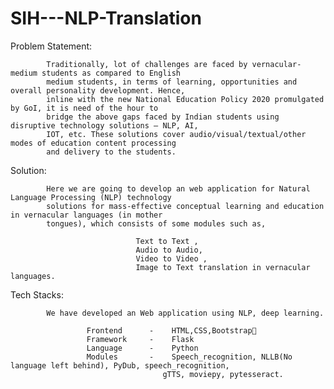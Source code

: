 # SIH---NLP-Translation

Problem Statement:

            Traditionally, lot of challenges are faced by vernacular-medium students as compared to English 
            medium students, in terms of learning, opportunities and overall personality development. Hence, 
            inline with the new National Education Policy 2020 promulgated by GoI, it is need of the hour to 
            bridge the above gaps faced by Indian students using disruptive technology solutions – NLP, AI, 
            IOT, etc. These solutions cover audio/visual/textual/other modes of education content processing 
            and delivery to the students.
            
Solution:

            Here we are going to develop an web application for Natural Language Processing (NLP) technology 
            solutions for mass-effective conceptual learning and education in vernacular languages (in mother 
            tongues), which consists of some modules such as, 

                                Text to Text , 
                                Audio to Audio, 
                                Video to Video , 
                                Image to Text translation in vernacular languages.

Tech Stacks:

            We have developed an Web application using NLP, deep learning.
            
                     Frontend      -    HTML,CSS,Bootstrap                   
                     Framework     -    Flask
                     Language      -    Python
                     Modules       -    Speech_recognition, NLLB(No language left behind), PyDub, speech_recognition, 
                                      gTTS, moviepy, pytesseract.



    
